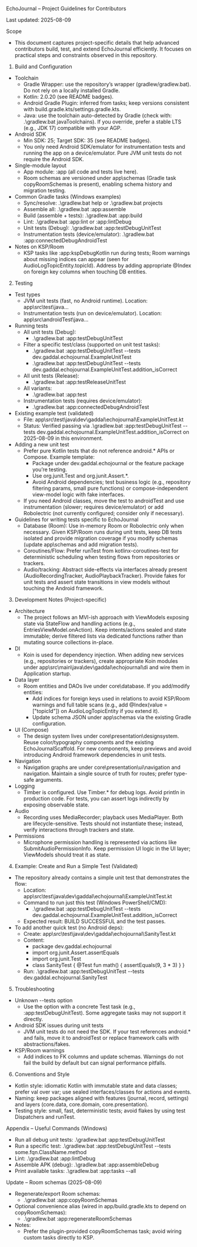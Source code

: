 EchoJournal – Project Guidelines for Contributors

Last updated: 2025-08-09

Scope
- This document captures project-specific details that help advanced contributors build, test, and extend EchoJournal efficiently. It focuses on practical steps and constraints observed in this repository.

1. Build and Configuration
- Toolchain
  - Gradle Wrapper: use the repository’s wrapper (gradlew/gradlew.bat). Do not rely on a locally installed Gradle.
  - Kotlin: 2.0.20 (see README badges).
  - Android Gradle Plugin: inferred from tasks; keep versions consistent with build.gradle.kts/settings.gradle.kts.
  - Java: use the toolchain auto-detected by Gradle (check with: .\gradlew.bat javaToolchains). If you override, prefer a stable LTS (e.g., JDK 17) compatible with your AGP.
- Android SDK
  - Min SDK: 25; Target SDK: 35 (see README badges).
  - You only need Android SDK/emulator for instrumentation tests and running the app on a device/emulator. Pure JVM unit tests do not require the Android SDK.
- Single-module layout
  - App module: :app (all code and tests live here).
  - Room schemas are versioned under app\schemas (Gradle task copyRoomSchemas is present), enabling schema history and migration testing.
- Common Gradle tasks (Windows examples)
  - Sync/resolve: .\gradlew.bat help or .\gradlew.bat projects
  - Assemble all: .\gradlew.bat :app:assemble
  - Build (assemble + tests): .\gradlew.bat :app:build
  - Lint: .\gradlew.bat :app:lint or :app:lintDebug
  - Unit tests (Debug): .\gradlew.bat :app:testDebugUnitTest
  - Instrumentation tests (device/emulator): .\gradlew.bat :app:connectedDebugAndroidTest
- Notes on KSP/Room
  - KSP tasks like :app:kspDebugKotlin run during tests; Room warnings about missing indices can appear (seen for AudioLogTopicEntity.topicId). Address by adding appropriate @Index on foreign key columns when touching DB entities.

2. Testing
- Test types
  - JVM unit tests (fast, no Android runtime). Location: app\src\test\java\...
  - Instrumentation tests (run on device/emulator). Location: app\src\androidTest\java\...
- Running tests
  - All unit tests (Debug):
    - .\gradlew.bat :app:testDebugUnitTest
  - Filter a specific test/class (supported on unit test tasks):
    - .\gradlew.bat :app:testDebugUnitTest --tests dev.gaddal.echojournal.ExampleUnitTest
    - .\gradlew.bat :app:testDebugUnitTest --tests dev.gaddal.echojournal.ExampleUnitTest.addition_isCorrect
  - All unit tests (Release):
    - .\gradlew.bat :app:testReleaseUnitTest
  - All variants:
    - .\gradlew.bat :app:test
  - Instrumentation tests (requires device/emulator):
    - .\gradlew.bat :app:connectedDebugAndroidTest
- Existing example test (validated)
  - File: app\src\test\java\dev\gaddal\echojournal\ExampleUnitTest.kt
  - Status: Verified passing via .\gradlew.bat :app:testDebugUnitTest --tests dev.gaddal.echojournal.ExampleUnitTest.addition_isCorrect on 2025-08-09 in this environment.
- Adding a new unit test
  - Prefer pure Kotlin tests that do not reference android.* APIs or Compose. Example template:
    - Package under dev.gaddal.echojournal or the feature package you’re testing.
    - Use org.junit.Test and org.junit.Assert.*.
    - Avoid Android dependencies; test business logic (e.g., repository filtering params, small pure functions) or compose-independent view-model logic with fake interfaces.
  - If you need Android classes, move the test to androidTest and use instrumentation (slower; requires device/emulator) or add Robolectric (not currently configured; consider only if necessary).
- Guidelines for writing tests specific to EchoJournal
  - Database (Room): Use in-memory Room or Robolectric only when necessary. Given KSP/Room runs during unit tests, keep DB tests isolated and provide migration coverage if you modify schemas (update app\schemas and add migration tests).
  - Coroutines/Flow: Prefer runTest from kotlinx-coroutines-test for deterministic scheduling when testing flows from repositories or trackers.
  - Audio/tracking: Abstract side-effects via interfaces already present (AudioRecordingTracker, AudioPlaybackTracker). Provide fakes for unit tests and assert state transitions in view models without touching the Android framework.

3. Development Notes (Project-specific)
- Architecture
  - The project follows an MVI-ish approach with ViewModels exposing state via StateFlow and handling actions (e.g., EntriesViewModel.onAction). Keep intents/actions sealed and state immutable; derive filtered lists via dedicated functions rather than mutating source collections in-place.
- DI
  - Koin is used for dependency injection. When adding new services (e.g., repositories or trackers), create appropriate Koin modules under app\src\main\java\dev\gaddal\echojournal\di and wire them in Application startup.
- Data layer
  - Room entities and DAOs live under core\database. If you add/modify entities:
    - Add indices for foreign keys used in relations to avoid KSP/Room warnings and full table scans (e.g., add @Index(value = ["topicId"]) on AudioLogTopicEntity if you extend it).
    - Update schema JSON under app\schemas via the existing Gradle configuration.
- UI (Compose)
  - The design system lives under core\presentation\designsystem. Reuse color/typography components and the existing EchoJournalScaffold. For new components, keep previews and avoid introducing Android framework dependencies in unit tests.
- Navigation
  - Navigation graphs are under core\presentation\ui\navigation and navigation\. Maintain a single source of truth for routes; prefer type-safe arguments.
- Logging
  - Timber is configured. Use Timber.* for debug logs. Avoid println in production code. For tests, you can assert logs indirectly by exposing observable state.
- Audio
  - Recording uses MediaRecorder; playback uses MediaPlayer. Both are lifecycle-sensitive. Tests should not instantiate these; instead, verify interactions through trackers and state.
- Permissions
  - Microphone permission handling is represented via actions like SubmitAudioPermissionInfo. Keep permission UI logic in the UI layer; ViewModels should treat it as state.

4. Example: Create and Run a Simple Test (Validated)
- The repository already contains a simple unit test that demonstrates the flow:
  - Location: app\src\test\java\dev\gaddal\echojournal\ExampleUnitTest.kt
  - Command to run just this test (Windows PowerShell/CMD):
    - .\gradlew.bat :app:testDebugUnitTest --tests dev.gaddal.echojournal.ExampleUnitTest.addition_isCorrect
  - Expected result: BUILD SUCCESSFUL and the test passes.
- To add another quick test (no Android deps):
  - Create: app\src\test\java\dev\gaddal\echojournal\SanityTest.kt
  - Content:
    - package dev.gaddal.echojournal
    - import org.junit.Assert.assertEquals
    - import org.junit.Test
    - class SanityTest { @Test fun math() { assertEquals(9, 3 * 3) } }
  - Run: .\gradlew.bat :app:testDebugUnitTest --tests dev.gaddal.echojournal.SanityTest

5. Troubleshooting
- Unknown --tests option
  - Use the option with a concrete Test task (e.g., :app:testDebugUnitTest). Some aggregate tasks may not support it directly.
- Android SDK issues during unit tests
  - JVM unit tests do not need the SDK. If your test references android.* and fails, move it to androidTest or replace framework calls with abstractions/fakes.
- KSP/Room warnings
  - Add indices to FK columns and update schemas. Warnings do not fail the build by default but can signal performance pitfalls.

6. Conventions and Style
- Kotlin style: idiomatic Kotlin with immutable state and data classes; prefer val over var; use sealed interfaces/classes for actions and events.
- Naming: keep packages aligned with features (journal, record, settings) and layers (core.data, core.domain, core.presentation).
- Testing style: small, fast, deterministic tests; avoid flakes by using test Dispatchers and runTest.

Appendix – Useful Commands (Windows)
- Run all debug unit tests: .\gradlew.bat :app:testDebugUnitTest
- Run a specific test: .\gradlew.bat :app:testDebugUnitTest --tests some.fqn.ClassName.method
- Lint: .\gradlew.bat :app:lintDebug
- Assemble APK (debug): .\gradlew.bat :app:assembleDebug
- Print available tasks: .\gradlew.bat :app:tasks --all

Update – Room schemas (2025-08-09)

- Regenerate/export Room schemas:
  - .\gradlew.bat :app:copyRoomSchemas
- Optional convenience alias (wired in app/build.gradle.kts to depend on copyRoomSchemas):
  - .\gradlew.bat :app:regenerateRoomSchemas
- Notes:
  - Prefer the plugin-provided copyRoomSchemas task; avoid wiring custom tasks directly to KSP.
